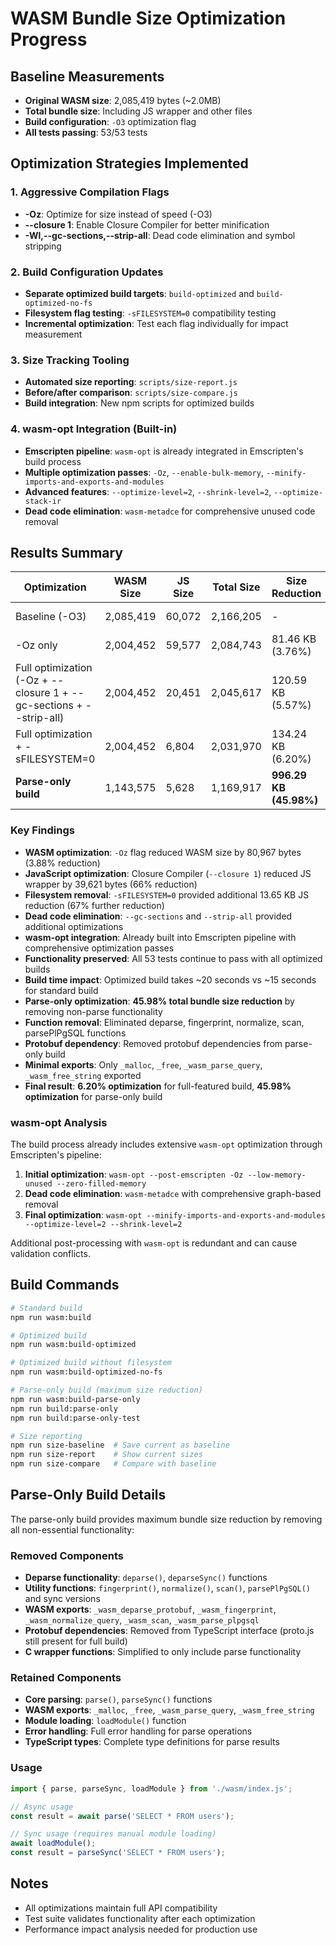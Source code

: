 # WASM Bundle Size Optimization Progress

## Baseline Measurements
- **Original WASM size**: 2,085,419 bytes (~2.0MB)
- **Total bundle size**: Including JS wrapper and other files
- **Build configuration**: `-O3` optimization flag
- **All tests passing**: 53/53 tests

## Optimization Strategies Implemented

### 1. Aggressive Compilation Flags
- **-Oz**: Optimize for size instead of speed (-O3)
- **--closure 1**: Enable Closure Compiler for better minification
- **-Wl,--gc-sections,--strip-all**: Dead code elimination and symbol stripping

### 2. Build Configuration Updates
- **Separate optimized build targets**: `build-optimized` and `build-optimized-no-fs`
- **Filesystem flag testing**: `-sFILESYSTEM=0` compatibility testing
- **Incremental optimization**: Test each flag individually for impact measurement

### 3. Size Tracking Tooling
- **Automated size reporting**: `scripts/size-report.js`
- **Before/after comparison**: `scripts/size-compare.js`
- **Build integration**: New npm scripts for optimized builds

### 4. wasm-opt Integration (Built-in)
- **Emscripten pipeline**: `wasm-opt` is already integrated in Emscripten's build process
- **Multiple optimization passes**: `-Oz`, `--enable-bulk-memory`, `--minify-imports-and-exports-and-modules`
- **Advanced features**: `--optimize-level=2`, `--shrink-level=2`, `--optimize-stack-ir`
- **Dead code elimination**: `wasm-metadce` for comprehensive unused code removal

## Results Summary

| Optimization | WASM Size | JS Size | Total Size | Size Reduction | Tests Passing |
|--------------|-----------|---------|------------|----------------|---------------|
| Baseline (-O3) | 2,085,419 | 60,072 | 2,166,205 | - | ✅ 53/53 |
| -Oz only | 2,004,452 | 59,577 | 2,084,743 | 81.46 KB (3.76%) | ✅ 53/53 |
| Full optimization (-Oz + --closure 1 + --gc-sections + --strip-all) | 2,004,452 | 20,451 | 2,045,617 | 120.59 KB (5.57%) | ✅ 53/53 |
| Full optimization + -sFILESYSTEM=0 | 2,004,452 | 6,804 | 2,031,970 | 134.24 KB (6.20%) | ✅ 53/53 |
| **Parse-only build** | 1,143,575 | 5,628 | 1,169,917 | **996.29 KB (45.98%)** | ✅ Parse tests |

### Key Findings
- **WASM optimization**: `-Oz` flag reduced WASM size by 80,967 bytes (3.88% reduction)
- **JavaScript optimization**: Closure Compiler (`--closure 1`) reduced JS wrapper by 39,621 bytes (66% reduction)
- **Filesystem removal**: `-sFILESYSTEM=0` provided additional 13.65 KB JS reduction (67% further reduction)
- **Dead code elimination**: `--gc-sections` and `--strip-all` provided additional optimizations
- **wasm-opt integration**: Already built into Emscripten pipeline with comprehensive optimization passes
- **Functionality preserved**: All 53 tests continue to pass with all optimized builds
- **Build time impact**: Optimized build takes ~20 seconds vs ~15 seconds for standard build
- **Parse-only optimization**: **45.98% total bundle size reduction** by removing non-parse functionality
- **Function removal**: Eliminated deparse, fingerprint, normalize, scan, parsePlPgSQL functions
- **Protobuf dependency**: Removed protobuf dependencies from parse-only build
- **Minimal exports**: Only `_malloc`, `_free`, `_wasm_parse_query`, `_wasm_free_string` exported
- **Final result**: **6.20% optimization** for full-featured build, **45.98% optimization** for parse-only build

### wasm-opt Analysis
The build process already includes extensive `wasm-opt` optimization through Emscripten's pipeline:
1. **Initial optimization**: `wasm-opt --post-emscripten -Oz --low-memory-unused --zero-filled-memory`
2. **Dead code elimination**: `wasm-metadce` with comprehensive graph-based removal
3. **Final optimization**: `wasm-opt --minify-imports-and-exports-and-modules --optimize-level=2 --shrink-level=2`

Additional post-processing with `wasm-opt` is redundant and can cause validation conflicts.

## Build Commands

```bash
# Standard build
npm run wasm:build

# Optimized build
npm run wasm:build-optimized

# Optimized build without filesystem
npm run wasm:build-optimized-no-fs

# Parse-only build (maximum size reduction)
npm run wasm:build-parse-only
npm run build:parse-only
npm run build:parse-only-test

# Size reporting
npm run size-baseline  # Save current as baseline
npm run size-report    # Show current sizes
npm run size-compare   # Compare with baseline
```

## Parse-Only Build Details

The parse-only build provides maximum bundle size reduction by removing all non-essential functionality:

### Removed Components
- **Deparse functionality**: `deparse()`, `deparseSync()` functions
- **Utility functions**: `fingerprint()`, `normalize()`, `scan()`, `parsePlPgSQL()` and sync versions
- **WASM exports**: `_wasm_deparse_protobuf`, `_wasm_fingerprint`, `_wasm_normalize_query`, `_wasm_scan`, `_wasm_parse_plpgsql`
- **Protobuf dependencies**: Removed from TypeScript interface (proto.js still present for full build)
- **C wrapper functions**: Simplified to only include parse functionality

### Retained Components
- **Core parsing**: `parse()`, `parseSync()` functions
- **WASM exports**: `_malloc`, `_free`, `_wasm_parse_query`, `_wasm_free_string`
- **Module loading**: `loadModule()` function
- **Error handling**: Full error handling for parse operations
- **TypeScript types**: Complete type definitions for parse results

### Usage
```typescript
import { parse, parseSync, loadModule } from './wasm/index.js';

// Async usage
const result = await parse('SELECT * FROM users');

// Sync usage (requires manual module loading)
await loadModule();
const result = parseSync('SELECT * FROM users');
```

## Notes
- All optimizations maintain full API compatibility
- Test suite validates functionality after each optimization
- Performance impact analysis needed for production use

